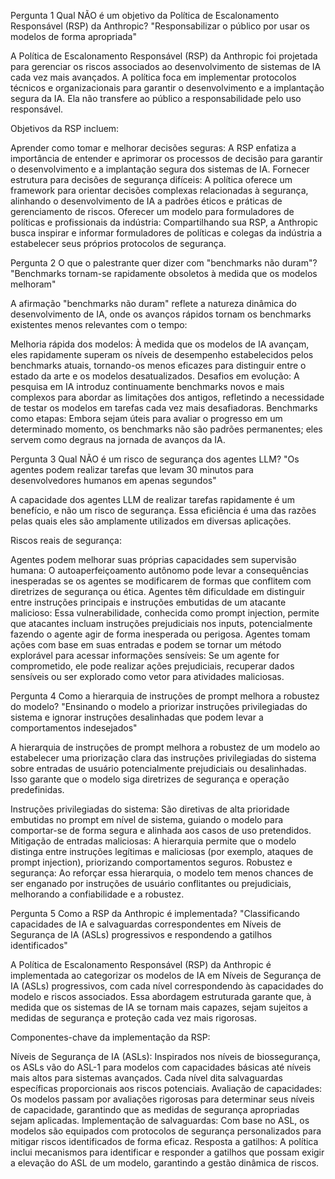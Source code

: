 Pergunta 1
Qual NÃO é um objetivo da Política de Escalonamento Responsável (RSP) da Anthropic?
"Responsabilizar o público por usar os modelos de forma apropriada"

A Política de Escalonamento Responsável (RSP) da Anthropic foi projetada para gerenciar os riscos associados ao desenvolvimento de sistemas de IA cada vez mais avançados. A política foca em implementar protocolos técnicos e organizacionais para garantir o desenvolvimento e a implantação segura da IA. Ela não transfere ao público a responsabilidade pelo uso responsável.

Objetivos da RSP incluem:

Aprender como tomar e melhorar decisões seguras: A RSP enfatiza a importância de entender e aprimorar os processos de decisão para garantir o desenvolvimento e a implantação segura dos sistemas de IA.
Fornecer estrutura para decisões de segurança difíceis: A política oferece um framework para orientar decisões complexas relacionadas à segurança, alinhando o desenvolvimento de IA a padrões éticos e práticas de gerenciamento de riscos.
Oferecer um modelo para formuladores de políticas e profissionais da indústria: Compartilhando sua RSP, a Anthropic busca inspirar e informar formuladores de políticas e colegas da indústria a estabelecer seus próprios protocolos de segurança.


Pergunta 2
O que o palestrante quer dizer com "benchmarks não duram"?
"Benchmarks tornam-se rapidamente obsoletos à medida que os modelos melhoram"

A afirmação "benchmarks não duram" reflete a natureza dinâmica do desenvolvimento de IA, onde os avanços rápidos tornam os benchmarks existentes menos relevantes com o tempo:

Melhoria rápida dos modelos:
À medida que os modelos de IA avançam, eles rapidamente superam os níveis de desempenho estabelecidos pelos benchmarks atuais, tornando-os menos eficazes para distinguir entre o estado da arte e os modelos desatualizados.
Desafios em evolução:
A pesquisa em IA introduz continuamente benchmarks novos e mais complexos para abordar as limitações dos antigos, refletindo a necessidade de testar os modelos em tarefas cada vez mais desafiadoras.
Benchmarks como etapas:
Embora sejam úteis para avaliar o progresso em um determinado momento, os benchmarks não são padrões permanentes; eles servem como degraus na jornada de avanços da IA.


Pergunta 3
Qual NÃO é um risco de segurança dos agentes LLM?
"Os agentes podem realizar tarefas que levam 30 minutos para desenvolvedores humanos em apenas segundos"

A capacidade dos agentes LLM de realizar tarefas rapidamente é um benefício, e não um risco de segurança. Essa eficiência é uma das razões pelas quais eles são amplamente utilizados em diversas aplicações.

Riscos reais de segurança:

Agentes podem melhorar suas próprias capacidades sem supervisão humana:
O autoaperfeiçoamento autônomo pode levar a consequências inesperadas se os agentes se modificarem de formas que conflitem com diretrizes de segurança ou ética.
Agentes têm dificuldade em distinguir entre instruções principais e instruções embutidas de um atacante malicioso:
Essa vulnerabilidade, conhecida como prompt injection, permite que atacantes incluam instruções prejudiciais nos inputs, potencialmente fazendo o agente agir de forma inesperada ou perigosa.
Agentes tomam ações com base em suas entradas e podem se tornar um método explorável para acessar informações sensíveis:
Se um agente for comprometido, ele pode realizar ações prejudiciais, recuperar dados sensíveis ou ser explorado como vetor para atividades maliciosas.


Pergunta 4
Como a hierarquia de instruções de prompt melhora a robustez do modelo?
"Ensinando o modelo a priorizar instruções privilegiadas do sistema e ignorar instruções desalinhadas que podem levar a comportamentos indesejados"

A hierarquia de instruções de prompt melhora a robustez de um modelo ao estabelecer uma priorização clara das instruções privilegiadas do sistema sobre entradas de usuário potencialmente prejudiciais ou desalinhadas. Isso garante que o modelo siga diretrizes de segurança e operação predefinidas.

Instruções privilegiadas do sistema:
São diretivas de alta prioridade embutidas no prompt em nível de sistema, guiando o modelo para comportar-se de forma segura e alinhada aos casos de uso pretendidos.
Mitigação de entradas maliciosas:
A hierarquia permite que o modelo distinga entre instruções legítimas e maliciosas (por exemplo, ataques de prompt injection), priorizando comportamentos seguros.
Robustez e segurança:
Ao reforçar essa hierarquia, o modelo tem menos chances de ser enganado por instruções de usuário conflitantes ou prejudiciais, melhorando a confiabilidade e a robustez.


Pergunta 5
Como a RSP da Anthropic é implementada?
"Classificando capacidades de IA e salvaguardas correspondentes em Níveis de Segurança de IA (ASLs) progressivos e respondendo a gatilhos identificados"

A Política de Escalonamento Responsável (RSP) da Anthropic é implementada ao categorizar os modelos de IA em Níveis de Segurança de IA (ASLs) progressivos, com cada nível correspondendo às capacidades do modelo e riscos associados. Essa abordagem estruturada garante que, à medida que os sistemas de IA se tornam mais capazes, sejam sujeitos a medidas de segurança e proteção cada vez mais rigorosas.

Componentes-chave da implementação da RSP:

Níveis de Segurança de IA (ASLs):
Inspirados nos níveis de biossegurança, os ASLs vão do ASL-1 para modelos com capacidades básicas até níveis mais altos para sistemas avançados. Cada nível dita salvaguardas específicas proporcionais aos riscos potenciais.
Avaliação de capacidades:
Os modelos passam por avaliações rigorosas para determinar seus níveis de capacidade, garantindo que as medidas de segurança apropriadas sejam aplicadas.
Implementação de salvaguardas:
Com base no ASL, os modelos são equipados com protocolos de segurança personalizados para mitigar riscos identificados de forma eficaz.
Resposta a gatilhos:
A política inclui mecanismos para identificar e responder a gatilhos que possam exigir a elevação do ASL de um modelo, garantindo a gestão dinâmica de riscos.





